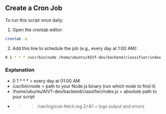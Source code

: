 ## Create a Cron Job
To run this script once daily:

1. Open the crontab editor:

```bash 
crontab -e
```

2. Add this line to schedule the job (e.g., every day at 1:00 AM):

```bash
0 1 * * * /usr/bin/node /home/ubuntu/AIVT-dev/backend/classifier/index.js >> /var/log/cve-fetch.log 2>&1
```

### Explanation

* 0 1 * * * = every day at 01:00 AM
* /usr/bin/node = path to your Node.js binary (run which node to find it)
* /home/ubuntu/AIVT-dev/backend/classifier/index.js = absolute path to your script
* >> /var/log/cve-fetch.log 2>&1 = logs output and errors